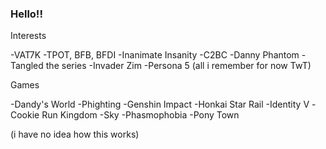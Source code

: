 ### Hello!!


Interests

 -VAT7K
 -TPOT, BFB, BFDI
 -Inanimate Insanity
 -C2BC
 -Danny Phantom
 -Tangled the series
 -Invader Zim
 -Persona 5
 (all i remember for now TwT)

 Games

 -Dandy's World
 -Phighting
 -Genshin Impact
 -Honkai Star Rail
 -Identity V
 -Cookie Run Kingdom
 -Sky
 -Phasmophobia
 -Pony Town

 (i have no idea how this works)
 <!--
-->
